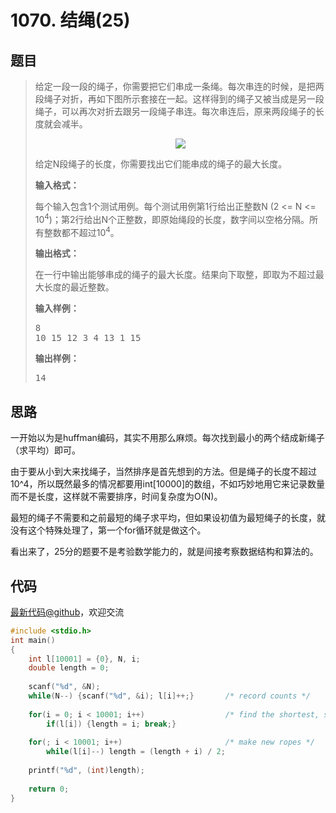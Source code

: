 <h1>1070. 结绳(25)</h1>

## 题目

> <div id="problemContent">
> <p>给定一段一段的绳子，你需要把它们串成一条绳。每次串连的时候，是把两段绳子对折，再如下图所示套接在一起。这样得到的绳子又被当成是另一段绳子，可以再次对折去跟另一段绳子串连。每次串连后，原来两段绳子的长度就会减半。</p>
> <center><img src="http://nos.patest.cn/n8_ol5wqmdwh5r.jpg"/></center>
> <p>
> 给定N段绳子的长度，你需要找出它们能串成的绳子的最大长度。
> </p>
> <p><b>
> 输入格式：
> </b></p>
> <p>每个输入包含1个测试用例。每个测试用例第1行给出正整数N (2 &lt;= N &lt;= 10<sup>4</sup>)；第2行给出N个正整数，即原始绳段的长度，数字间以空格分隔。所有整数都不超过10<sup>4</sup>。</p>
> <p><b>
> 输出格式：
> </b></p>
> <p>在一行中输出能够串成的绳子的最大长度。结果向下取整，即取为不超过最大长度的最近整数。</p>
> <b>输入样例：</b><pre>
> 8
> 10 15 12 3 4 13 1 15
> </pre>
> <b>输出样例：</b><pre>
> 14
> </pre>
> </div>

## 思路

一开始以为是huffman编码，其实不用那么麻烦。每次找到最小的两个结成新绳子（求平均）即可。

由于要从小到大来找绳子，当然排序是首先想到的方法。但是绳子的长度不超过10^4，所以既然最多的情况都要用int[10000]的数组，不如巧妙地用它来记录数量而不是长度，这样就不需要排序，时间复杂度为O(N)。

最短的绳子不需要和之前最短的绳子求平均，但如果设初值为最短绳子的长度，就没有这个特殊处理了，第一个for循环就是做这个。

看出来了，25分的题要不是考验数学能力的，就是间接考察数据结构和算法的。

## 代码

[最新代码@github](https://github.com/OliverLew/PAT/blob/master/PATBasic/1070.c)，欢迎交流
```c
#include <stdio.h>
int main()
{
    int l[10001] = {0}, N, i;
    double length = 0;
    
    scanf("%d", &N);
    while(N--) {scanf("%d", &i); l[i]++;}       /* record counts */
    
    for(i = 0; i < 10001; i++)                  /* find the shortest, special case */
        if(l[i]) {length = i; break;}
    
    for(; i < 10001; i++)                       /* make new ropes */
        while(l[i]--) length = (length + i) / 2;
    
    printf("%d", (int)length);
    
    return 0;
}

```